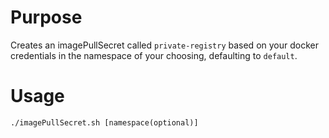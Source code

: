 # Purpose
Creates an imagePullSecret called `private-registry` based on your docker credentials in the namespace of your choosing, defaulting to `default`. 

# Usage
`./imagePullSecret.sh [namespace(optional)]`